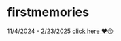 # firstmemories
11/4/2024 - 2/23/2025
[click here ❤️😙](https://github.com/gasu321/firstmemories.github.io/blob/main/your_instagram_activity/messages/inbox/cristalorellana_1544659886933869/%E2%9D%A4%EF%B8%8F.html)
